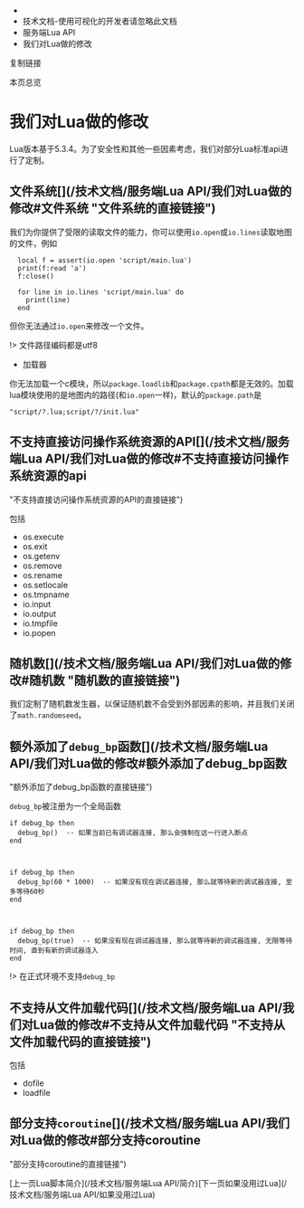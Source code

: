   * [](/)
  * 技术文档-使用可视化的开发者请忽略此文档
  * 服务端Lua API
  * 我们对Lua做的修改

复制链接

本页总览

# 我们对Lua做的修改

Lua版本基于5.3.4。为了安全性和其他一些因素考虑，我们对部分Lua标准api进行了定制。

## 文件系统[​](/技术文档/服务端Lua API/我们对Lua做的修改#文件系统 "文件系统的直接链接")

我们为你提供了受限的读取文件的能力，你可以使用`io.open`或`io.lines`读取地图的文件，例如

    
    
      local f = assert(io.open 'script/main.lua')  
      print(f:read 'a')  
      f:close()  
      
      for line in io.lines 'script/main.lua' do  
        print(line)  
      end  
    

但你无法通过`io.open`来修改一个文件。

!> 文件路径编码都是utf8

  * 加载器

你无法加载一个c模块，所以`package.loadlib`和`package.cpath`都是无效的。加载lua模块使用的是地图内的路径(和`io.open`一样)，默认的`package.path`是

    
    
    "script/?.lua;script/?/init.lua"  
    

## 不支持直接访问操作系统资源的API[​](/技术文档/服务端Lua API/我们对Lua做的修改#不支持直接访问操作系统资源的api
"不支持直接访问操作系统资源的API的直接链接")

包括

  * os.execute
  * os.exit
  * os.getenv
  * os.remove
  * os.rename
  * os.setlocale
  * os.tmpname
  * io.input
  * io.output
  * io.tmpfile
  * io.popen

## 随机数[​](/技术文档/服务端Lua API/我们对Lua做的修改#随机数 "随机数的直接链接")

我们定制了随机数发生器，以保证随机数不会受到外部因素的影响，并且我们关闭了`math.randomseed`。

## 额外添加了`debug_bp`函数[​](/技术文档/服务端Lua API/我们对Lua做的修改#额外添加了debug_bp函数
"额外添加了debug_bp函数的直接链接")

`debug_bp`被注册为一个全局函数

    
    
    if debug_bp then  
      debug_bp()  -- 如果当前已有调试器连接, 那么会强制在这一行进入断点  
    end  
    
    
    
    if debug_bp then  
      debug_bp(60 * 1000)  -- 如果没有现在调试器连接, 那么就等待新的调试器连接, 至多等待60秒  
    end  
    
    
    
    if debug_bp then  
      debug_bp(true)  -- 如果没有现在调试器连接, 那么就等待新的调试器连接, 无限等待时间, 直到有新的调试器连入  
    end  
    

!> 在正式环境不支持`debug_bp`

## 不支持从文件加载代码[​](/技术文档/服务端Lua API/我们对Lua做的修改#不支持从文件加载代码 "不支持从文件加载代码的直接链接")

包括

  * dofile
  * loadfile

## 部分支持`coroutine`[​](/技术文档/服务端Lua API/我们对Lua做的修改#部分支持coroutine
"部分支持coroutine的直接链接")

[上一页Lua脚本简介](/技术文档/服务端Lua API/简介)[下一页如果没用过Lua](/技术文档/服务端Lua API/如果没用过Lua)


